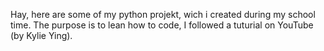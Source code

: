 Hay, here are some of my python projekt, wich i created during my school time. The purpose is to lean how to code, I followed a tuturial on YouTube (by Kylie Ying). 
